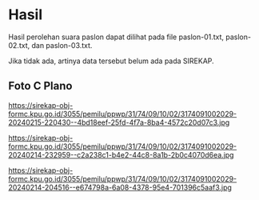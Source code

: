 # Hasil

Hasil perolehan suara paslon dapat dilihat pada file paslon-01.txt, paslon-02.txt, dan paslon-03.txt.

Jika tidak ada, artinya data tersebut belum ada pada SIREKAP.

## Foto C Plano

https://sirekap-obj-formc.kpu.go.id/3055/pemilu/ppwp/31/74/09/10/02/3174091002029-20240215-220430--4bd18eef-25fd-4f7a-8ba4-4572c20d07c3.jpg

https://sirekap-obj-formc.kpu.go.id/3055/pemilu/ppwp/31/74/09/10/02/3174091002029-20240214-232959--c2a238c1-b4e2-44c8-8a1b-2b0c4070d6ea.jpg

https://sirekap-obj-formc.kpu.go.id/3055/pemilu/ppwp/31/74/09/10/02/3174091002029-20240214-204516--e674798a-6a08-4378-95e4-701396c5aaf3.jpg
